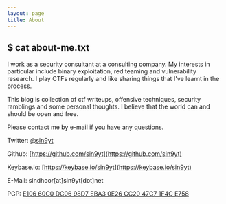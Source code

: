 ```yaml
---
layout: page
title: About
---
```


## $ cat about-me.txt

I work as a security consultant at a consulting company. My interests in particular include binary exploitation, red teaming and vulnerability research. I play CTFs regularly and like sharing things that I've learnt in the process.

This blog is collection of ctf writeups, offensive techniques, security ramblings and some personal thoughts. I believe that the world can and should be open and free. 

Please contact me by e-mail if you have any questions.  

Twitter: [@sin9yt](https://twitter.com/sin9yt)

Github:  [https://github.com/sin9yt](https://github.com/sin9yt)

Keybase.io: [https://keybase.io/sin9yt](https://keybase.io/sin9yt)

E-Mail: sindhoor[at]sin9yt[dot]net

PGP: [E106 60C0 DC06 98D7 EBA3  0E26 CC20 47C7 1F4C E758](https://sin9yt.net/public/pub.key.txt)